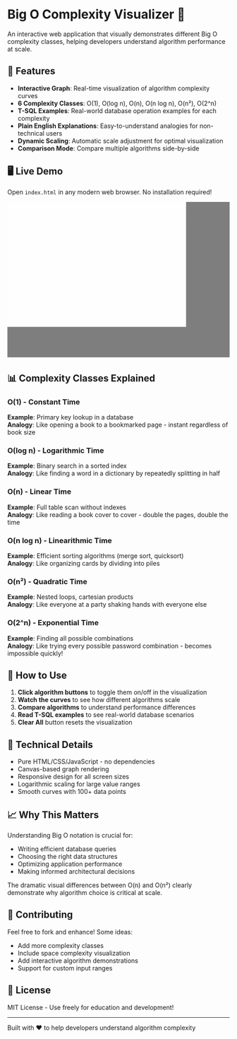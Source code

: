 # Big O Complexity Visualizer 🚀

An interactive web application that visually demonstrates different Big O complexity classes, helping developers understand algorithm performance at scale.

## 🎯 Features

- **Interactive Graph**: Real-time visualization of algorithm complexity curves
- **6 Complexity Classes**: O(1), O(log n), O(n), O(n log n), O(n²), O(2^n)
- **T-SQL Examples**: Real-world database operation examples for each complexity
- **Plain English Explanations**: Easy-to-understand analogies for non-technical users
- **Dynamic Scaling**: Automatic scale adjustment for optimal visualization
- **Comparison Mode**: Compare multiple algorithms side-by-side

## 🖥️ Live Demo

Open `index.html` in any modern web browser. No installation required!

![Big O Visualizer Demo](big-o-demo-short.gif)

## 📊 Complexity Classes Explained

### O(1) - Constant Time
**Example**: Primary key lookup in a database  
**Analogy**: Like opening a book to a bookmarked page - instant regardless of book size

### O(log n) - Logarithmic Time  
**Example**: Binary search in a sorted index  
**Analogy**: Like finding a word in a dictionary by repeatedly splitting in half

### O(n) - Linear Time
**Example**: Full table scan without indexes  
**Analogy**: Like reading a book cover to cover - double the pages, double the time

### O(n log n) - Linearithmic Time
**Example**: Efficient sorting algorithms (merge sort, quicksort)  
**Analogy**: Like organizing cards by dividing into piles

### O(n²) - Quadratic Time
**Example**: Nested loops, cartesian products  
**Analogy**: Like everyone at a party shaking hands with everyone else

### O(2^n) - Exponential Time
**Example**: Finding all possible combinations  
**Analogy**: Like trying every possible password combination - becomes impossible quickly!

## 🎨 How to Use

1. **Click algorithm buttons** to toggle them on/off in the visualization
2. **Watch the curves** to see how different algorithms scale
3. **Compare algorithms** to understand performance differences
4. **Read T-SQL examples** to see real-world database scenarios
5. **Clear All** button resets the visualization

## 🔧 Technical Details

- Pure HTML/CSS/JavaScript - no dependencies
- Canvas-based graph rendering
- Responsive design for all screen sizes
- Logarithmic scaling for large value ranges
- Smooth curves with 100+ data points

## 📈 Why This Matters

Understanding Big O notation is crucial for:
- Writing efficient database queries
- Choosing the right data structures
- Optimizing application performance
- Making informed architectural decisions

The dramatic visual differences between O(n) and O(n²) clearly demonstrate why algorithm choice is critical at scale.

## 🤝 Contributing

Feel free to fork and enhance! Some ideas:
- Add more complexity classes
- Include space complexity visualization
- Add interactive algorithm demonstrations
- Support for custom input ranges

## 📝 License

MIT License - Use freely for education and development!

---

Built with ❤️ to help developers understand algorithm complexity